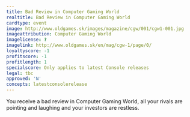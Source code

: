 ```yaml
---
title: Bad Review in Computer Gaming World
realtitle: Bad Review in Computer Gaming World
cardtype: event
image: http://www.oldgames.sk/images/magazine/cgw/001/cgw1-001.jpg
imageattribution: Computer Gaming World 
imagelicense: ?
imagelink: http://www.oldgames.sk/en/mag/cgw-1/page/0/
loyaltyscore: -1
profitscore: -1
profitlength: 1
specialscore: Only applies to latest Console releases
legal: tbc
approved: 'N'
concepts: latestconsolerelease
---
```


You receive a bad review in Computer Gaming World, all your rivals are pointing and laughing and your investors are restless.

